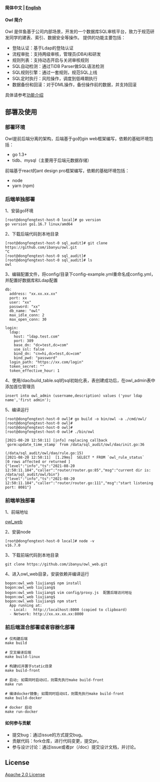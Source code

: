 <div align="left">

**简体中文 | [English](../README.md)**

</div>

#### Owl 简介

Owl 是伴鱼基于公司内部场景，开发的一个数据库SQL审核平台，致力于规范研发同学的建表、索引、数据安全等操作。
提供的功能主要包括：
* 登陆认证：基于Ldap的登陆认证
* 流程审批：支持两级审核，管理员(DBA)和研发
* 规则列表：支持动态开启与关闭审核规则
* SQL自动检测：通过TiDB Parser做SQL语法检测
* SQL规则引擎：通过一套规则，规范SQL上线
* SQL定时执行：风险操作，调度到低峰期执行
* 数据备份和回滚：对于DML操作，备份操作前的数据，并支持回滚

具体请参考[功能介绍](./introduction.md)

## 部署及使用

### 部署环境

Owl是前后端分离的架构，后端基于go的gin web框架编写，依赖的基础环境包括：
* go 1.3+
* tidb、mysql（主要用于后端元数据存储）

前端基于react的ant design pro框架编写，依赖的基础环境包括：
* node
* yarn (npm)

### 后端单独部署

1、安装go环境
```
[root@dongfengtest-host-0 local]# go version
go version go1.16.7 linux/amd64
```
2、下载后端代码到本地目录
```
[root@dongfengtest-host-0 sql_audit]# git clone https://github.com/ibanyu/owl.git                                                        ^C
[root@dongfengtest-host-0 sql_audit]#
[root@dongfengtest-host-0 sql_audit]# ls
owl
```
3、编辑配置文件，将config/目录下config-example.yml重命名成config.yml，并配置好数据库和Ldap配置
```
db:
  address: "xx.xx.xx.xx"
  port: xx
  user: "xx"
  password: "xx"
  db_name: "owl"
  max_idle_conn: 2
  max_open_conn: 30

login:
  ldap:
    host: "ldap.test.com"
    port: 389
    base_dn: "dc=test,dc=com"
    use_ssl: false
    bind_dn: "cn=hi,dc=test,dc=com"
    bind_pwd: "password"
  login_path: "https://xx.com/login"
  token_secret: ""
  token_effective_hour: 1
```
4、使用/dao/build_table.sql的sql初始化表，表创建成功后，在owl_admin表中添加首位管理员
```
insert into owl_admin (username,description) values ('your ldap name','first admin');
```
5、编译运行
```
[root@dongfengtest-host-0 owl]# go build -o bin/owl -a ./cmd/owl/
[root@dongfengtest-host-0 owl]#
[root@dongfengtest-host-0 owl]#
[root@dongfengtest-host-0 owl]# ./bin/owl

[2021-08-20 12:50:11] [info] replacing callback `gorm:update_time_stamp` from /data/sql_audit/owl/dao/init.go:36

(/data/sql_audit/owl/dao/rule.go:15)
[2021-08-20 12:50:11]  [1.29ms]  SELECT * FROM `owl_rule_status`
[0 rows affected or returned ]
{"level":"info","ts":"2021-08-20 12:50:11.184","caller":"router/router.go:85","msg":"current dir is: /data/sql_audit/owl/bin"}
{"level":"info","ts":"2021-08-20 12:50:11.184","caller":"router/router.go:111","msg":"start listening port: 8081"}
```

### 前端单独部署

1、前端地址  

[owl_web](https://github.com/ibanyu/owl_web)

2、安装node
```
[root@dongfengtest-host-0 local]# node -v
v16.7.0
```
3、下载前端代码到本地目录
```
git clone https://github.com/ibanyu/owl_web.git
```
4、进入owl_web目录，安装依赖并编译运行
```
bogon:owl_web liujiang$ npm install
bogon:owl_web liujiang$ 
bogon:owl_web liujiang$ vim config/proxy.js  配置后端访问地址
bogon:owl_web liujiang$ 
bogon:owl_web liujiang$ npm start
  App running at:
  - Local:   http://localhost:8000 (copied to clipboard)
  - Network: http://xx.xx.xx.xx:8000
```

### 前后端混合部署或者容器化部署

```
# 仅构建后端
make build

# 交叉编译后端
make build-linux

# 构建UI并置于static目录
make build-front

# 启动; 如需同时启动UI，则需先执行make build-front
make run

# 编译docker镜像; 如需同时启动UI，则需先执行make build-front
make build-docker

# docker 启动
make run-docker
```


#### 如何参与贡献

* 提交bug：通过issue的方式提交bug。
* 贡献代码：fork仓库，进行代码变更，提交pr。
* 参与设计讨论：通过issue或者pr（/doc）提交设计文档，并讨论。

## License

[Apache 2.0 License](./LICENSE)